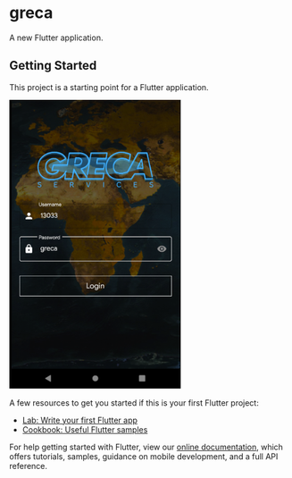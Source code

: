 # greca

A new Flutter application.

## Getting Started

This project is a starting point for a Flutter application.

![stack Overflow](https://github.com/Coding-Expert/Greca/blob/master/login.png)

A few resources to get you started if this is your first Flutter project:

- [Lab: Write your first Flutter app](https://flutter.dev/docs/get-started/codelab)
- [Cookbook: Useful Flutter samples](https://flutter.dev/docs/cookbook)

For help getting started with Flutter, view our
[online documentation](https://flutter.dev/docs), which offers tutorials,
samples, guidance on mobile development, and a full API reference.
